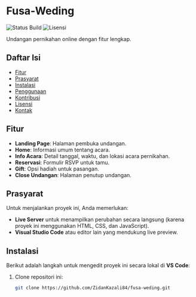 # Fusa-Weding

![Status Build](https://img.shields.io/badge/build-in_progess-brightgreen) ![Lisensi](https://img.shields.io/badge/license-MIT-blue)

Undangan pernikahan online dengan fitur lengkap.

## Daftar Isi

- [Fitur](#fitur)
- [Prasyarat](#prasyarat)
- [Instalasi](#instalasi)
- [Penggunaan](#penggunaan)
- [Kontribusi](#kontribusi)
- [Lisensi](#lisensi)
- [Kontak](#kontak)

## Fitur

- **Landing Page**: Halaman pembuka undangan.
- **Home**: Informasi umum tentang acara.
- **Info Acara**: Detail tanggal, waktu, dan lokasi acara pernikahan.
- **Reservasi**: Formulir RSVP untuk tamu.
- **Gift**: Opsi hadiah untuk pasangan.
- **Close Undangan**: Halaman penutup undangan.

## Prasyarat

Untuk menjalankan proyek ini, Anda memerlukan:
- **Live Server** untuk menampilkan perubahan secara langsung (karena proyek ini menggunakan HTML, CSS, dan JavaScript).
- **Visual Studio Code** atau editor lain yang mendukung live preview.

## Instalasi

Berikut adalah langkah untuk mengedit proyek ini secara lokal di **VS Code**:

1. Clone repositori ini:
   ```bash
   git clone https://github.com/ZidanKazali84/fusa-weding.git
